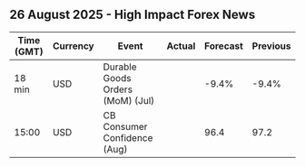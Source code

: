 ## 26 August 2025 - High Impact Forex News

| Time (GMT) | Currency | Event | Actual | Forecast | Previous |
|------|----------|-------|--------|----------|----------|
| 18 min | USD | Durable Goods Orders (MoM) (Jul) |  | -9.4% | -9.4% |
| 15:00 | USD | CB Consumer Confidence (Aug) |  | 96.4 | 97.2 |
